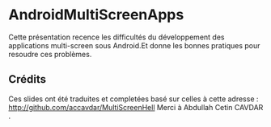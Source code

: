 AndroidMultiScreenApps
===============
Cette présentation recence les difficultés du développement des applications multi-screen sous Android.Et donne les bonnes pratiques pour resoudre ces problèmes.

Crédits
--------

Ces slides ont été traduites et completées  basé sur celles à cette adresse : http://github.com/accavdar/MultiScreenHell
Merci à Abdullah Cetin CAVDAR .
